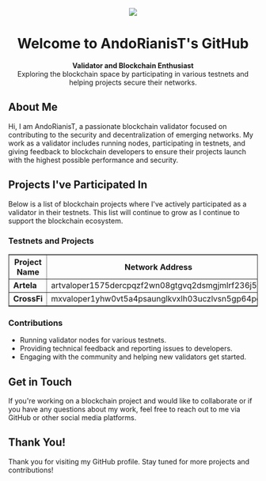 

<p align=center><img src="https://github.com/user-attachments/assets/24ff53b4-7e65-448d-b49d-ee493ea23088"></p>

<h1 align="center">Welcome to AndoRianisT's GitHub</h1>

<p align="center">
  <strong>Validator and Blockchain Enthusiast</strong><br>
  Exploring the blockchain space by participating in various testnets and helping projects secure their networks.
</p>

<h2>About Me</h2>
<p>
  Hi, I am AndoRianisT, a passionate blockchain validator focused on contributing to the security and decentralization of emerging networks. My work as a validator includes running nodes, participating in testnets, and giving feedback to blockchain developers to ensure their projects launch with the highest possible performance and security.
</p>

<h2>Projects I've Participated In</h2>
<p>
  Below is a list of blockchain projects where I've actively participated as a validator in their testnets. This list will continue to grow as I continue to support the blockchain ecosystem.
</p>

<h3>Testnets and Projects</h3>
<table border="1" cellpadding="5" cellspacing="0">
  <thead>
    <tr>
      <th>Project Name</th>
      <th>Network Address</th>
    </tr>
  </thead>
  <tbody>
    <tr>
      <td><strong>Artela</strong></td>
      <td>artvaloper1575dercpqzf2wn08gtgvq2dsmgjmlrf236j5ql</td>
    </tr>
    <tr>
      <td><strong>CrossFi</strong></td>
      <td>mxvaloper1yhw0vt5a4psaunglkvxlh03uczlvsn5gp64pqe</td>
    </tr>
  </tbody>
</table>

<h3>Contributions</h3>
<ul>
  <li>Running validator nodes for various testnets.</li>
  <li>Providing technical feedback and reporting issues to developers.</li>
  <li>Engaging with the community and helping new validators get started.</li>
</ul>

<h2>Get in Touch</h2>
<p>
  If you're working on a blockchain project and would like to collaborate or if you have any questions about my work, feel free to reach out to me via GitHub or other social media platforms.
</p>

<h2>Thank You!</h2>
<p>
  Thank you for visiting my GitHub profile. Stay tuned for more projects and contributions!
</p>
